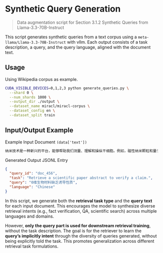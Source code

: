 # Synthetic Query Generation

> Data augmentation script for Section 3.1.2 Synthetic Queries from Llama-3.3-70B-Instruct

This script generates synthetic queries from a text corpus using a `meta-llama/Llama-3.3-70B-Instruct` with vllm. Each output consists of a task description, a query, and the query language, aligned with the document text.


## Usage

Using Wikipedia corpus as example.

```bash
CUDA_VISIBLE_DEVICES=0,1,2,3 python generate_queries.py \
  --shard 0 \
  --num_shards 1000 \
  --output_dir ./output \
  --dataset_name miracl/miracl-corpus \
  --dataset_config en \
  --dataset_split train
```

## Input/Output Example
Example Input Document `(data['text'])`

```txt
纳米技术是一种新兴的平台，能够帮助我们测量、理解和操纵干细胞。例如，磁性纳米颗粒和量子点可以用于标记和追踪干细胞；纳米颗粒、碳纳米管和聚合物复合体可以用于将基因/寡核苷酸和蛋白质/肽类递送到细胞内；而工程化的纳米尺寸支架可以用于干细胞分化和移植。这篇评论文章讨论了纳米技术在干细胞追踪、分化和移植中的应用，并进一步探讨了其实用性和潜在的细胞毒性问题。
```

Generated Output JSONL Entry

```json
{
  "query_id": "doc_456",
  "task": "Retrieve a scientific paper abstract to verify a claim.",
  "query": "0维生物材料缺乏诱导性质",
  "language": "Chinese"
}
```


In this script, we generate both the **retrieval task type** and the **query text** for each input document. This encourages the model to synthesize diverse retrieval intents (e.g., fact verification, QA, scientific search) across multiple languages and domains.

However, **only the query part is used for downstream retrieval training**, without the task description. The goal is for the retriever to learn the **query’s implicitly intent** through the diversity of queries generated, without being explicitly told the task. This promotes generalization across different retrieval task formulations.
